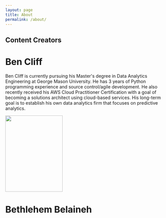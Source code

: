 ```yaml
---
layout: page
title: About
permalink: /about/
---
```



## Content Creators
# Ben Cliff
Ben Cliff is currently pursuing his Master's degree in Data Analytics Engineering at George Mason University. He has 3 years of Python programming experience and source control/agile development. He also recently received his AWS Cloud Practitioner Certification with a goal of becoming a solutions architect using cloud-based services. His long-term goal is to establish his own data analytics firm that focuses on predictive analytics.

<img src="/ait580blog/assets/images/ben_pic.jpg" style="width:180px;height:240px">  

# Bethlehem Belaineh